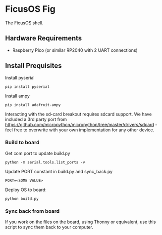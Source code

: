 # FicusOS Fig
The FicusOS shell.

## Hardware Requirements

* Raspberry Pico (or similar RP2040 with 2 UART connections)

## Install Prequisites

Install pyserial
```
pip install pyserial
```
Install ampy

```
pip install adafruit-ampy
```

Interacting with the sd-card breakout requires sdcard support. We have included a 3rd party port from https://github.com/micropython/micropython/tree/master/drivers/sdcard - feel free to overwrite with your own implementation for any other device.


### Build to board

Get com port to update build.py
```
python -m serial.tools.list_ports -v
```

Update PORT constant in build.py and sync_back.py

```
PORT=<SOME VALUE>
```

Deploy OS to board:

```python build.py```

### Sync back from board

If you work on the files on the board, using Thonny or equivalent, use this script to sync them back to your computer.